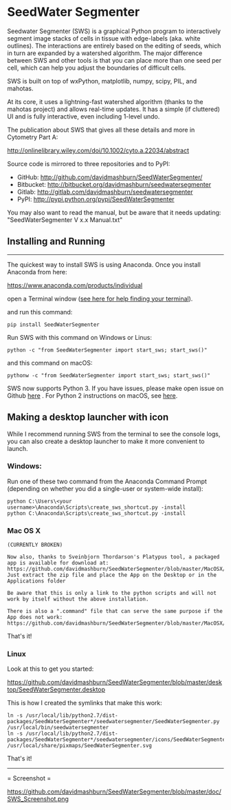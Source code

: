 # SeedWater Segmenter

Seedwater Segmenter (SWS) is a graphical Python program to interactively segment
image stacks of cells in tissue with edge-labels (aka. white outlines).
The interactions are entirely based on the editing of seeds,
which in turn are expanded by a watershed algorithm.
The major difference between SWS and other tools is that you can place more than one seed per cell,
which can help you adjust the boundaries of difficult cells.

SWS is built on top of wxPython, matplotlib, numpy, scipy, PIL, and mahotas.

At its core, it uses a lightning-fast watershed algorithm (thanks to the mahotas project) and allows real-time updates.
It has a simple (if cluttered) UI and is fully interactive, even including 1-level undo.

The publication about SWS that gives all these details and more in Cytometry Part A:

http://onlinelibrary.wiley.com/doi/10.1002/cyto.a.22034/abstract

Source code is mirrored to three repositories and to PyPI:

  * GitHub:      http://github.com/davidmashburn/SeedWaterSegmenter/
  * Bitbucket:   http://bitbucket.org/davidmashburn/seedwatersegmenter
  * Gitlab:      http://gitlab.com/davidmashburn/seedwatersegmenter
  * PyPI:        http://pypi.python.org/pypi/SeedWaterSegmenter


You may also want to read the manual, but be aware that it needs updating: "SeedWaterSegmenter V x.x Manual.txt"


## Installing and Running
----

The quickest way to install SWS is using Anaconda. Once you install Anaconda from here:

https://www.anaconda.com/products/individual

open a Terminal window ([see here for help finding your terminal](https://docs.anaconda.com/anaconda/user-guide/getting-started/#cli-hello)).

and run this command:

```
pip install SeedWaterSegmenter
```

Run SWS with this command on Windows or Linus:

```
python -c "from SeedWaterSegmenter import start_sws; start_sws()"
```

and this command on macOS:

```
pythonw -c "from SeedWaterSegmenter import start_sws; start_sws()"
```

SWS now supports Python 3. If you have issues, please make open issue on Github [here](https://github.com/davidmashburn/SeedWaterSegmenter/issues) . For Python 2 instructions on macOS, see [here](old-python2-install-instructions-mac.md).


## Making a desktop launcher with icon

While I recommend running SWS from the terminal to see the console logs, you can also create a desktop launcher to make it more convenient to launch.

### Windows:
    
Run one of these two command from the Anaconda Command Prompt (depending on whether you did a single-user or system-wide install):

```
python C:\Users\<your username>\Anaconda\Scripts\create_sws_shortcut.py -install
python C:\Anaconda\Scripts\create_sws_shortcut.py -install
```

### Mac OS X
    (CURRENTLY BROKEN)

    Now also, thanks to Sveinbjorn Thordarson's Platypus tool, a packaged app is available for download at:
    https://github.com/davidmashburn/SeedWaterSegmenter/blob/master/MacOSX/SeedWaterSegmenterApp.zip
    Just extract the zip file and place the App on the Desktop or in the Applications folder
    
    Be aware that this is only a link to the python scripts and will not work by itself without the above installation.
    
    There is also a ".command" file that can serve the same purpose if the App does not work:
    https://github.com/davidmashburn/SeedWaterSegmenter/blob/master/MacOSX/SeedWaterSegementer.command


That's it!

### Linux

Look at this to get you started:

https://github.com/davidmashburn/SeedWaterSegmenter/blob/master/desktop/SeedWaterSegmenter.desktop

This is how I created the symlinks that make this work:

```
ln -s /usr/local/lib/python2.7/dist-packages/SeedWaterSegmenter*/seedwatersegmenter/SeedWaterSegmenter.py /usr/local/bin/seedwatersegmenter
ln -s /usr/local/lib/python2.7/dist-packages/SeedWaterSegmenter*/seedwatersegmenter/icons/SeedWaterSegmenter.svg /usr/local/share/pixmaps/SeedWaterSegmenter.svg
```

That's it!

----
= Screenshot =

https://github.com/davidmashburn/SeedWaterSegmenter/blob/master/doc/SWS_Screenshot.png


